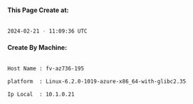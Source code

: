 
   
#### This Page Create at:

```bash

2024-02-21 - 11:09:36 UTC

```

#### Create By Machine:

```bash

Host Name : fv-az736-195

platform  : Linux-6.2.0-1019-azure-x86_64-with-glibc2.35

Ip Local  : 10.1.0.21

```

